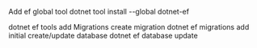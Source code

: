 Add ef global tool
dotnet tool install --global dotnet-ef

dotnet ef tools add
Migrations
create migration
            dotnet ef migrations add initial
create/update database
        dotnet ef database update



